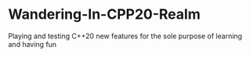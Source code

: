 # Wandering-In-CPP20-Realm
Playing and testing C++20 new features for the sole purpose of learning and having fun
